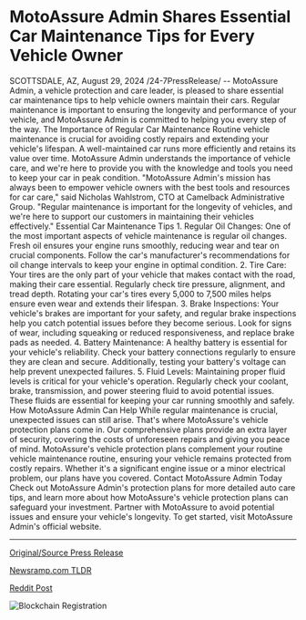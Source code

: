 # MotoAssure Admin Shares Essential Car Maintenance Tips for Every Vehicle Owner

SCOTTSDALE, AZ, August 29, 2024 /24-7PressRelease/ -- MotoAssure Admin, a vehicle protection and care leader, is pleased to share essential car maintenance tips to help vehicle owners maintain their cars. Regular maintenance is important to ensuring the longevity and performance of your vehicle, and MotoAssure Admin is committed to helping you every step of the way.  The Importance of Regular Car Maintenance Routine vehicle maintenance is crucial for avoiding costly repairs and extending your vehicle's lifespan. A well-maintained car runs more efficiently and retains its value over time. MotoAssure Admin understands the importance of vehicle care, and we're here to provide you with the knowledge and tools you need to keep your car in peak condition.  "MotoAssure Admin's mission has always been to empower vehicle owners with the best tools and resources for car care," said Nicholas Wahlstrom, CTO at Camelback Administrative Group. "Regular maintenance is important for the longevity of vehicles, and we're here to support our customers in maintaining their vehicles effectively."  Essential Car Maintenance Tips  1. Regular Oil Changes:  One of the most important aspects of vehicle maintenance is regular oil changes. Fresh oil ensures your engine runs smoothly, reducing wear and tear on crucial components. Follow the car's manufacturer's recommendations for oil change intervals to keep your engine in optimal condition.  2. Tire Care:  Your tires are the only part of your vehicle that makes contact with the road, making their care essential. Regularly check tire pressure, alignment, and tread depth. Rotating your car's tires every 5,000 to 7,500 miles helps ensure even wear and extends their lifespan.  3. Brake Inspections:  Your vehicle's brakes are important for your safety, and regular brake inspections help you catch potential issues before they become serious. Look for signs of wear, including squeaking or reduced responsiveness, and replace brake pads as needed.  4. Battery Maintenance:  A healthy battery is essential for your vehicle's reliability. Check your battery connections regularly to ensure they are clean and secure. Additionally, testing your battery's voltage can help prevent unexpected failures.  5. Fluid Levels:  Maintaining proper fluid levels is critical for your vehicle's operation. Regularly check your coolant, brake, transmission, and power steering fluid to avoid potential issues. These fluids are essential for keeping your car running smoothly and safely.  How MotoAssure Admin Can Help While regular maintenance is crucial, unexpected issues can still arise. That's where MotoAssure's vehicle protection plans come in. Our comprehensive plans provide an extra layer of security, covering the costs of unforeseen repairs and giving you peace of mind.  MotoAssure's vehicle protection plans complement your routine vehicle maintenance routine, ensuring your vehicle remains protected from costly repairs. Whether it's a significant engine issue or a minor electrical problem, our plans have you covered.  Contact MotoAssure Admin Today Check out MotoAssure Admin's protection plans for more detailed auto care tips, and learn more about how MotoAssure's vehicle protection plans can safeguard your investment. Partner with MotoAssure to avoid potential issues and ensure your vehicle's longevity.  To get started, visit MotoAssure Admin's official website. 

---

[Original/Source Press Release](https://www.24-7pressrelease.com/press-release/513901/motoassure-admin-shares-essential-car-maintenance-tips-for-every-vehicle-owner)
                    

[Newsramp.com TLDR](None) 



[Reddit Post](https://www.reddit.com/r/Business_NewsRamp/comments/1f412kt/motoassure_admin_shares_essential_car_maintenance/) 



![Blockchain Registration](https://cdn.newsramp.app/24-7PressRelease/qrcode/248/29/corn2Pzu.webp)